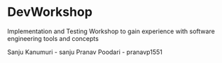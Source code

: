 # DevWorkshop
Implementation and Testing Workshop to gain experience with software engineering tools and concepts

Sanju Kanumuri - sanju 
Pranav Poodari - pranavp1551
